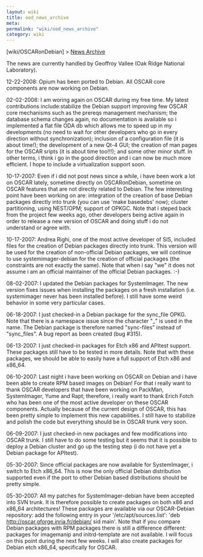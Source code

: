 ```yaml
---
layout: wiki
title: ood_news_archive
meta: 
permalink: "wiki/ood_news_archive"
category: wiki
---
```

<!-- Name: ood_news_archive -->
<!-- Version: 3 -->
<!-- Author: valleegr -->

[wiki/OSCARonDebian] > [News Archive](wiki/ood_news_archive)

The news are currently handled by Geoffroy Vallee (Oak Ridge National Laboratory). 

  12-22-2008:  Opium has been ported to Debian. All OSCAR core components are now working on Debian.

  02-02-2008:  I am woring again on OSCAR during my free time. My latest contributions include:stabilize the Debian support improving few OSCAR core mechanisms such as the prereqs management mechanism; the database schema changes again, no documentation is available so i implemented a flat file ODA db which allows me to speed up in my developments (no need to wait for other developers who go in every direction without synchronization); inclusion of a configuration file (it is about time!); the development of a new Qt-4 GUI; the creation of man pages for the OSCAR sripts (it is about time too!!!); and some other minor stuff. In other terms, i think i go in the good direction and i can now be much more efficient. I hope to include a virtualization support soon. 

  10-17-2007:  Even if i did not post news since a while, i have been work a lot on OSCAR lately, sometime directly on OSCARonDebian, sometime on OSCAR features that are not directly related to Debian. The few interesting point have been working on are: integration of the creation of base Debian packages directly into trunk (you can use 'make basedebs' now); cluster partitioning, using NEST/OPM; support of OPKGC. Note that i steped back from the project few weeks ago, other developers being active again in order to release a new version of OSCAR and doing stuff i do not understand or agree with. 

  10-17-2007:  Andrea Righi, one of the most active developer of SIS, included files for the creation of Debian packages directly into trunk. This version will be used for the creation of non-official Debian packages, we will continue to use systemimager-debian for the creation of official packages (the constraints are not exactly the same). Note that when i say "we" it does not assume i am an official maintainer of the official Debian packages. :-) 

  08-02-2007:  I updated the Debian packages for SystemImager. The new version fixes issues when installing the packages on a fresh installation (i.e. systemimager never has been installed before). I still have some weird behavior in some very particular cases. 

  06-18-2007:  I just checked-in a Debian package for the sync_file OPKG. Note that there is a namespace issue since the character "_" is used in the name. The Debian package is therefore named "sync-files" instead of "sync_files". A bug report as been created (bug #315). 

  06-13-2007:  I just checked-in packages for Etch x86 and APItest support. These packages still have to be tested in more details. Note that with these packages, we should be able to easily have a full support of Etch x86 and x86_64. 

  06-10-2007:  Last night i have been working on OSCAR on Debian and i have been able to create RPM based images on Debian! For that i really want to thank OSCAR developers that have been working on PackMan, SystemImager, Yume and Rapt; therefore, i really want to thank Erich Fotch who has been one of the most active developer on these OSCAR components. Actually because of the current design of OSCAR, this has been pretty simple to implement this new capabilities. I still have to stabilize and polish the code but everything should be in OSCAR trunk very soon. 

  06-09-2007:  I just checked-in new packages and few modifications into OSCAR trunk. I still have to do some testing but it seems that it is possible to deploy a Debian cluster and go up the testing step (i do not have yet a Debian package for APItest). 

  05-30-2007:  Since official packages are now available for SystemImager, i switch to Etch x86_64. This is now the only official Debian distribution supported even if the port to other Debian based distributions should be pretty simple. 

  05-30-2007:  All my patches for SystemImager-debian have been accepted into SVN trunk. It is therefore possible to create packages on both x86 and x86_64 architectures! These packages are available via our OSCAR-Debian repository: add the following entry in your '/etc/apt/sources.list': 'deb http://oscar.gforge.inria.fr/debian/ sid main'. Note that if you compare Debian packages with RPM packages there is still a difference different: packages for imagemanip and initrd-template are not available. I will focus on this point during the next few weeks. I will also create packages for Debian etch x86_64, specifically for OSCAR. 
